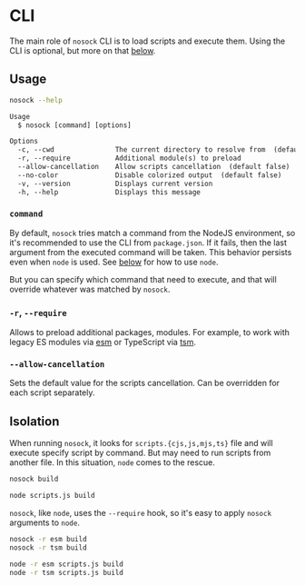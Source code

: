 # CLI

The main role of `nosock` CLI is to load scripts and execute them. Using the CLI is optional, but more on that [below](#isolation).

## Usage

```sh
nosock --help
```

```txt
Usage
  $ nosock [command] [options]

Options
  -c, --cwd               The current directory to resolve from  (default .)
  -r, --require           Additional module(s) to preload
  --allow-cancellation    Allow scripts cancellation  (default false)
  --no-color              Disable colorized output  (default false)
  -v, --version           Displays current version
  -h, --help              Displays this message
```

### `command`

By default, `nosock` tries match a command from the NodeJS environment, so it's recommended to use the CLI from `package.json`. If it fails, then the last argument from the executed command will be taken. This behavior persists even when `node` is used. See [below](#isolation) for how to use `node`.

But you can specify which command that need to execute, and that will override whatever was matched by `nosock`.

### `-r`, `--require`

Allows to preload additional packages, modules. For example, to work with legacy ES modules via [esm](https://github.com/standard-things/esm) or TypeScript via [tsm](https://github.com/lukeed/tsm).

### `--allow-cancellation`

Sets the default value for the scripts cancellation. Can be overridden for each script separately.

## Isolation

When running `nosock`, it looks for `scripts.{cjs,js,mjs,ts}` file and will execute specify script by command. But may need to run scripts from another file. In this situation, `node` comes to the rescue.

```sh
nosock build
```

```sh
node scripts.js build
```

`nosock`, like `node`, uses the `--require` hook, so it's easy to apply `nosock` arguments to `node`.

```sh
nosock -r esm build
nosock -r tsm build
```

```sh
node -r esm scripts.js build
node -r tsm scripts.js build
```
